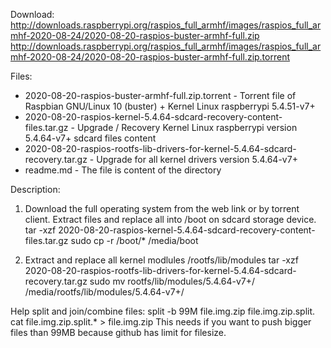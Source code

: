 Download:
http://downloads.raspberrypi.org/raspios_full_armhf/images/raspios_full_armhf-2020-08-24/2020-08-20-raspios-buster-armhf-full.zip
http://downloads.raspberrypi.org/raspios_full_armhf/images/raspios_full_armhf-2020-08-24/2020-08-20-raspios-buster-armhf-full.zip.torrent

Files:
- 2020-08-20-raspios-buster-armhf-full.zip.torrent                               - Torrent file of Raspbian GNU/Linux 10 (buster) + Kernel Linux raspberrypi 5.4.51-v7+
- 2020-08-20-raspios-kernel-5.4.64-sdcard-recovery-content-files.tar.gz          - Upgrade / Recovery Kernel Linux raspberrypi version 5.4.64-v7+ sdcard files content
- 2020-08-20-raspios-rootfs-lib-drivers-for-kernel-5.4.64-sdcard-recovery.tar.gz - Upgrade for all kernel drivers version 5.4.64-v7+
- readme.md                                                                      - The file is content of the directory

Description:
1. Download the full operating system from the web link or by torrent client. Extract files and replace all into /boot on sdcard storage device.
tar -xzf 2020-08-20-raspios-kernel-5.4.64-sdcard-recovery-content-files.tar.gz
sudo cp -r /boot/* /media/boot

2. Extract and replace all kernel modlules /rootfs/lib/modules
tar -xzf 2020-08-20-raspios-rootfs-lib-drivers-for-kernel-5.4.64-sdcard-recovery.tar.gz
sudo mv rootfs/lib/modules/5.4.64-v7+/ /media/rootfs/lib/modules/5.4.64-v7+/


Help split and join/combine files:
split -b 99M file.img.zip file.img.zip.split.
cat file.img.zip.split.* > file.img.zip
This needs if you want to push bigger files than 99MB because github has limit for filesize.
